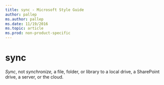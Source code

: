 ```yaml
---
title: sync - Microsoft Style Guide
author: pallep
ms.author: pallep
ms.date: 11/19/2016
ms.topic: article
ms.prod: non-product-specific
---
```


# sync

*Sync*, not *synchronize,* a file, folder, or library to a local drive, a SharePoint drive, a server, or the cloud. 
